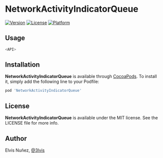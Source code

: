 # NetworkActivityIndicatorQueue

[![Version](https://img.shields.io/cocoapods/v/NetworkActivityIndicatorQueue.svg?style=flat)](https://cocoapods.org/pods/NetworkActivityIndicatorQueue)
[![License](https://img.shields.io/cocoapods/l/NetworkActivityIndicatorQueue.svg?style=flat)](https://cocoapods.org/pods/NetworkActivityIndicatorQueue)
[![Platform](https://img.shields.io/cocoapods/p/NetworkActivityIndicatorQueue.svg?style=flat)](https://cocoapods.org/pods/NetworkActivityIndicatorQueue)

## Usage

```swift
<API>
```

## Installation

**NetworkActivityIndicatorQueue** is available through [CocoaPods](http://cocoapods.org). To install
it, simply add the following line to your Podfile:

```ruby
pod 'NetworkActivityIndicatorQueue'
```

## License

**NetworkActivityIndicatorQueue** is available under the MIT license. See the LICENSE file for more info.

## Author

Elvis Nuñez, [@3lvis](https://twitter.com/3lvis)
